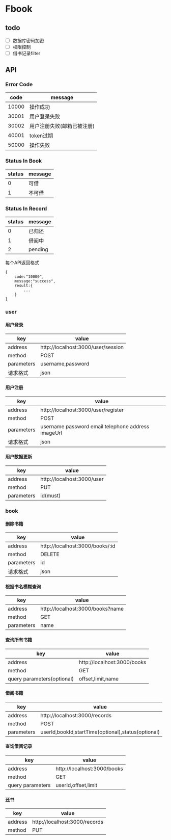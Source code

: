 # Fbook
## todo
- [ ] 数据库密码加密
- [ ] 权限控制
- [ ] 借书记录filter

## API
### Error Code

code | message
---|---
10000 | 操作成功
30001 | 用户登录失败
30002 | 用户注册失败(邮箱已被注册)
40001 | token过期
50000 | 操作失败

### Status In Book
status | message
---|---
0 | 可借
1 | 不可借

### Status In Record
status | message
---|---
0 | 已归还
1 | 借阅中
2 | pending

每个API返回格式
```
{
    code:"10000",
    message:"success",
    result:{
        ...
    }
}
```


### user
#### 用户登录
key  | value
---|---
address | http://localhost:3000/user/session
method | POST
parameters|username,password
请求格式|json
#### 用户注册
key | value
---|---
address | http://localhost:3000/user/register
method | POST
parameters | username password email telephone address imageUrl
请求格式 | json
#### 用户数据更新
key | value
---|---
address | http://localhost:3000/user
method | PUT
parameters | id(must)


### book
#### 删除书籍
key  | value
---|---
address | http://localhost:3000/books/:id
method | DELETE
parameters|id
请求格式|json


#### 根据书名模糊查询
key  | value
---|---
address | http://localhost:3000/books?name
method | GET
parameters|name


#### 查询所有书籍
key  | value
---|---
address | http://localhost:3000/books
method | GET
query parameters(optional)|offset,limit,name

#### 借阅书籍
key | value
---|---
address | http://localhost:3000/records
method | POST
parameters | userId,bookId,startTime(optional),status(optional)

#### 查询借阅记录
key | value
---|---
address | http://localhost:3000/books
method | GET
query parameters | userId,offset,limit


#### 还书
key | value
---|---
address | http://localhost:3000/records
method | PUT
